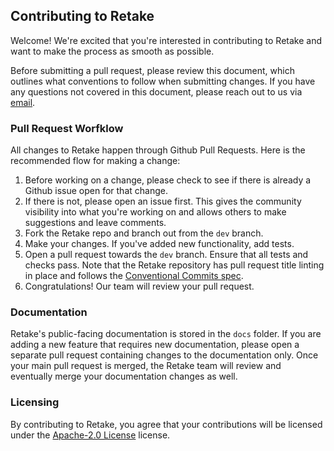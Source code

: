 ## **Contributing to Retake**

Welcome! We're excited that you're interested in contributing to Retake and want to make the process as smooth as possible.

Before submitting a pull request, please review this document, which outlines what conventions to follow when submitting changes. If you have any questions not covered in this document, please reach out to us via [email](support@getretake.com).

### Pull Request Worfklow

All changes to Retake happen through Github Pull Requests. Here is the recommended flow for making a change:

1. Before working on a change, please check to see if there is already a Github issue open for that change.
2. If there is not, please open an issue first. This gives the community visibility into what you're working on and allows
   others to make suggestions and leave comments.
3. Fork the Retake repo and branch out from the `dev` branch.
4. Make your changes. If you've added new functionality, add tests.
5. Open a pull request towards the `dev` branch. Ensure that all tests and checks pass. Note that the Retake repository has pull request title linting in place and follows the [Conventional Commits spec](https://github.com/amannn/action-semantic-pull-request).
6. Congratulations! Our team will review your pull request.

### **Documentation**

Retake's public-facing documentation is stored in the `docs` folder. If you are adding a new feature that requires new documentation, please open a separate pull request containing changes to the documentation only. Once your main pull request is merged, the Retake team will review and eventually merge your documentation changes as well.

### **Licensing**

By contributing to Retake, you agree that your contributions will be licensed under the [Apache-2.0 License](LICENSE) license.
